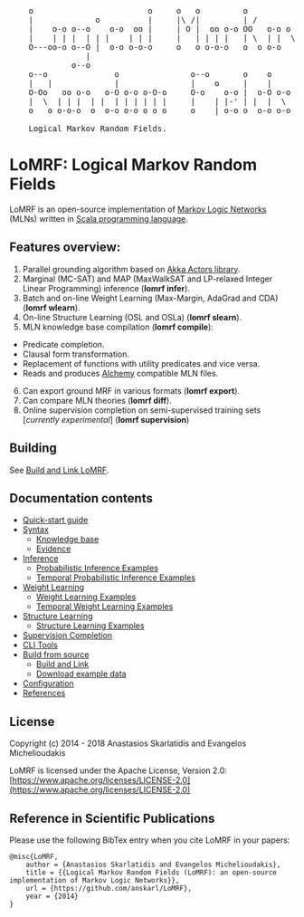 <pre>
    o                        o     o   o         o
    |             o          |     |\ /|         | /
    |    o-o o--o    o-o  oo |     | O |  oo o-o OO   o-o o   o
    |    | | |  | | |    | | |     |   | | | |   | \  | |  \ /
    O---oo-o o--O |  o-o o-o-o     o   o o-o-o   o  o o-o   o
                |
             o--o
    o--o              o               o--o       o    o
    |   |             |               |    o     |    |
    O-Oo   oo o-o   o-O o-o o-O-o     O-o    o-o |  o-O o-o
    |  \  | | |  | |  | | | | | |     |    | |-' | |  |  \
    o   o o-o-o  o  o-o o-o o o o     o    | o-o o  o-o o-o

    Logical Markov Random Fields.
</pre>

# LoMRF: Logical Markov Random Fields

LoMRF is an open-source implementation of [Markov Logic Networks](https://en.wikipedia.org/wiki/Markov_logic_network) (MLNs) written in [Scala programming language](http://scala-lang.org).

## Features overview:

1. Parallel grounding algorithm based on [Akka Actors library](http://akka.io).
2. Marginal (MC-SAT) and MAP (MaxWalkSAT and LP-relaxed Integer Linear Programming) inference (**lomrf infer**).
3. Batch and on-line Weight Learning (Max-Margin, AdaGrad and CDA) (**lomrf wlearn**).
4. On-line Structure Learning (OSL and OSLa) (**lomrf slearn**).
5. MLN knowledge base compilation (**lomrf compile**):
  * Predicate completion.
  * Clausal form transformation.
  * Replacement of functions with utility predicates and vice versa.
  * Reads and produces [Alchemy](http://alchemy.cs.washington.edu/alchemy1.html) compatible MLN files.
6. Can export ground MRF in various formats (**lomrf export**).
7. Can compare MLN theories (**lomrf diff**).
8. Online supervision completion on semi-supervised training sets [*currently experimental*] (**lomrf supervision**)


## Building

See [Build and Link LoMRF](7_1_build_and_link_lomrf.md).

## Documentation contents

  - [Quick-start guide](0_quick_start.md)
  - [Syntax](1_syntax.md)
    - [Knowledge base](1_1_knowledge_base.md)
    - [Evidence](1_2_evidence.md)
  - [Inference](2_inference.md)
    - [Probabilistic Inference Examples](2_1_inference_examples.md)
    - [Temporal Probabilistic Inference Examples](2_2_temporal_inference_examples.md)
  - [Weight Learning](3_weight_learning.md)
    - [Weight Learning Examples](3_1_weight_learning_examples.md)
    - [Temporal Weight Learning Examples](3_2_temporal_weight_learning_examples.md)
  - [Structure Learning](4_structure_learning.md)
    - [Structure Learning Examples](4_1_structure_learning_examples.md)
  - [Supervision Completion](5_supervision_completion.md)
  - [CLI Tools](6_tools.md)
  - [Build from source](7_build_test_lomrf.md)
    - [Build and Link](7_1_build_and_link_lomrf.md)
    - [Download example data](7_2_download_example_data.md)
  - [Configuration](8_configuration.md)
  - [References](9_references.md)


## License

Copyright (c) 2014 - 2018 Anastasios Skarlatidis and Evangelos Michelioudakis

LoMRF is licensed under the Apache License, Version 2.0: [https://www.apache.org/licenses/LICENSE-2.0](https://www.apache.org/licenses/LICENSE-2.0)

## Reference in Scientific Publications

Please use the following BibTex entry when you cite LoMRF in your papers:
```
@misc{LoMRF,
	author = {Anastasios Skarlatidis and Evangelos Michelioudakis},
	title = {{Logical Markov Random Fields (LoMRF): an open-source implementation of Markov Logic Networks}},
	url = {https://github.com/anskarl/LoMRF},
	year = {2014}
}
```